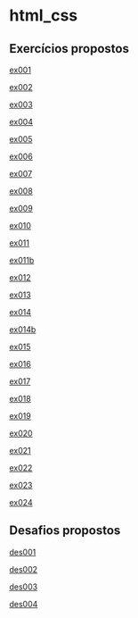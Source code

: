 # html_css



<h2>Exercícios propostos</h2>

<a href="https://dsordes37.github.io/html_css/ex001/" target="_blank" >ex001</a>

<a href="https://dsordes37.github.io/html_css/ex002/" target="_blank" >ex002</a>

<a href="https://dsordes37.github.io/html_css/ex003/" target="_blank" >ex003</a>

<a href="https://dsordes37.github.io/html_css/ex004/" target="_blank" >ex004</a>

<a href="https://dsordes37.github.io/html_css/ex005/" target="_blank" >ex005</a>

<a href="https://dsordes37.github.io/html_css/ex006/" target="_blank" >ex006</a>

<a href="https://dsordes37.github.io/html_css/ex007/" target="_blank" >ex007</a>

<a href="https://dsordes37.github.io/html_css/ex008/" target="_blank" >ex008</a>

<a href="https://dsordes37.github.io/html_css/ex009/" target="_blank" >ex009</a>

<a href="https://dsordes37.github.io/html_css/ex010/" target="_blank" >ex010</a>
<!--=========================================================-->


<a href="https://dsordes37.github.io/html_css/ex011/" target="_blank" >ex011</a>

<a href="https://dsordes37.github.io/html_css/ex011b/" target="_blank" >ex011b</a>

<a href="https://dsordes37.github.io/html_css/ex012/" target="_blank" >ex012</a>

<a href="https://dsordes37.github.io/html_css/ex013/" target="_blank" >ex013</a>

<a href="https://dsordes37.github.io/html_css/ex014/" target="_blank" >ex014</a>

<a href="https://dsordes37.github.io/html_css/ex014b/" target="_blank" >ex014b</a>

<a href="https://dsordes37.github.io/html_css/ex015/" target="_blank" >ex015</a>

<a href="https://dsordes37.github.io/html_css/ex016/" target="_blank" >ex016</a>

<a href="https://dsordes37.github.io/html_css/ex017/" target="_blank" >ex017</a>

<a href="https://dsordes37.github.io/html_css/ex018/" target="_blank" >ex018</a>

<a href="https://dsordes37.github.io/html_css/ex019/" target="_blank" >ex019</a>

<a href="https://dsordes37.github.io/html_css/ex020/" target="_blank" >ex020</a>
<!--=========================================================-->

<a href="https://dsordes37.github.io/html_css/ex021/" target="_blank" >ex021</a>

<a href="https://dsordes37.github.io/html_css/ex022/" target="_blank" >ex022</a>

<a href="https://dsordes37.github.io/html_css/ex023/" target="_blank" >ex023</a>

<a href="https://dsordes37.github.io/html_css/ex024/" target="_blank" >ex024</a>
<!--=========================================================-->

<h2>Desafios propostos</h2>

<a href="https://dsordes37.github.io/html_css/des001/" target="_blank" >des001</a>

<a href="https://dsordes37.github.io/html_css/des002/" target="_blank" >des002</a>

<a href="https://dsordes37.github.io/html_css/des003/" target="_blank" >des003</a>

<a href="https://dsordes37.github.io/html_css/des004/" target="_blank" >des004</a>



